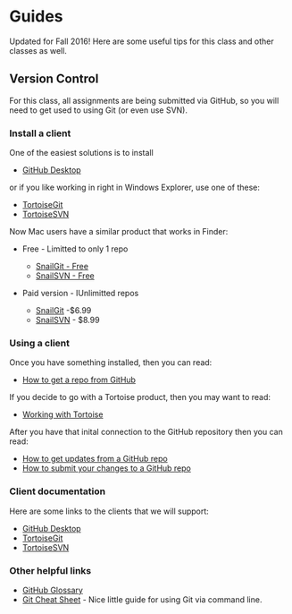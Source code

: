 # Guides

Updated for Fall 2016! Here are some useful tips for this class and other classes as well. 

## Version Control

For this class, all assignments are being submitted via GitHub, so you will need to get used to using Git (or even use SVN).

### Install a client

One of the easiest solutions is to install 
* [GitHub Desktop](https://desktop.github.com/)

or if you like working in right in Windows Explorer, use one of these:

* [TortoiseGit](Installing-TortoiseGIT/README.md)
* [TortoiseSVN](Installing-TortoiseSVN/README.md)

Now Mac users have a similar product that works in Finder:

* Free - Limitted to only 1 repo 
  * [SnailGit - Free](https://itunes.apple.com/us/app/snailgit-free-git-client-finder/id1099475282?mt=12)
  * [SnailSVN - Free](https://itunes.apple.com/us/app/snailsvn-free-svn-client-finder/id1063090543?mt=12)

* Paid version - IUnlimitted repos
  * [SnailGit](https://itunes.apple.com/us/app/snailgit/id847260112?l=en&mt=12#) -$6.99
  * [SnailSVN](https://itunes.apple.com/us/app/snailsvn/id847259925?ls=1&mt=12#) - $8.99

### Using a client 

Once you have something installed, then you can read:
* [How to get a repo from GitHub](Getting-Stuff/README.md) 

If you decide to go with a Tortoise product, then you may want to read:
* [Working with Tortoise](Working-With-Tortoise/README.md)

After you have that inital connection to the GitHub repository then you can read:
* [How to get updates from a GitHub repo](Updating-From-GitHub/README.md)
* [How to submit your changes to a GitHub repo](Sending-Stuff/README.md)

### Client documentation

Here are some links to the clients that we will support:
* [GitHub Desktop](https://help.github.com/desktop/guides/contributing/)
* [TortoiseGit](https://tortoisegit.org/docs/tortoisegit/)
* [TortoiseSVN](http://tortoisesvn.net/docs/release/TortoiseSVN_en/index.html)

### Other helpful links
* [GitHub Glossary](https://help.github.com/articles/github-glossary/)
* [Git Cheat Sheet](http://www.git-tower.com/blog/git-cheat-sheet/) - Nice little guide for using Git via command line.
